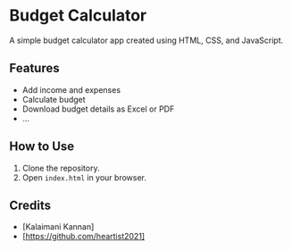 # Budget Calculator

A simple budget calculator app created using HTML, CSS, and JavaScript.

## Features

- Add income and expenses
- Calculate budget
- Download budget details as Excel or PDF
- ...

## How to Use

1. Clone the repository.
2. Open `index.html` in your browser.

## Credits

- [Kalaimani Kannan]
- [https://github.com/heartist2021]
